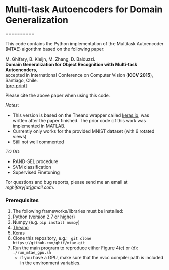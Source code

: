 # Multi-task Autoencoders for Domain Generalization
==========

This code contains the Python implementation of the Multitask Autoencoder (MTAE) algorithm based on the following paper:

M. Ghifary, B. Kleijn, M. Zhang, D. Balduzzi.<br/>
**Domain Generalization for Object Recognition with Multi-task Autoencoders**,<br/>
accepted in International Conference on Computer Vision (**ICCV 2015**), Santiago, Chile.<br/>
[[pre-print](http://arxiv.org/abs/1508.07680)]

Please cite the above paper when using this code.

_Notes_:
- This version is based on the Theano wrapper called [keras.io](keras.io), was written after the paper finished. The prior code of this work was implemented in MATLAB. 
- Currently only works for the provided MNIST dataset (with 6 rotated views)
- Still not well commented

_TO DO_:
- RAND-SEL procedure
- SVM classification
- Supervised Finetuning


For questions and bug reports, please send me an email at _mghifary[at]gmail.com_.

### Prerequisites

1. The following frameworks/libraries must be installed:
  1. Python (version 2.7 or higher)
  2. Numpy (e.g. `pip install numpy`)
  3. [Theano](http://deeplearning.net/software/theano/)
  4. [Keras](keras.io)
2. Clone this repository, e.g.: ``` git clone https://github.com/ghif/mtae.git```
3. Run the main program to reproduce either Figure 4(c) or (d): ``` ./run_mtae_gpu.sh```
	* if you have a GPU, make sure that the nvcc compiler path is included in the environment variables.

